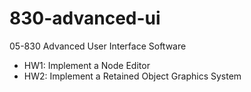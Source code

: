 # 830-advanced-ui
05-830 Advanced User Interface Software

- HW1: Implement a Node Editor
- HW2: Implement a Retained Object Graphics System